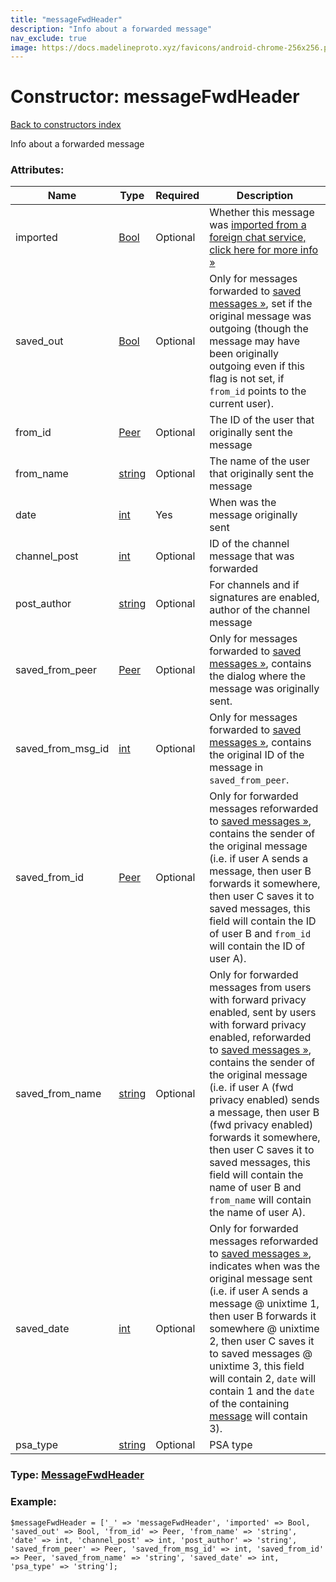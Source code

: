 ```yaml
---
title: "messageFwdHeader"
description: "Info about a forwarded message"
nav_exclude: true
image: https://docs.madelineproto.xyz/favicons/android-chrome-256x256.png
---
```

# Constructor: messageFwdHeader  
[Back to constructors index](/API_docs/constructors/index.html)



Info about a forwarded message

### Attributes:

| Name     |    Type       | Required | Description |
|----------|---------------|----------|-------------|
|imported|[Bool](/API_docs/types/Bool.html) | Optional|Whether this message was [imported from a foreign chat service, click here for more info »](https://core.telegram.org/api/import)|
|saved\_out|[Bool](/API_docs/types/Bool.html) | Optional|Only for messages forwarded to [saved messages »](https://core.telegram.org/api/saved-messages), set if the original message was outgoing (though the message may have been originally outgoing even if this flag is not set, if `from_id` points to the current user).|
|from\_id|[Peer](/API_docs/types/Peer.html) | Optional|The ID of the user that originally sent the message|
|from\_name|[string](/API_docs/types/string.html) | Optional|The name of the user that originally sent the message|
|date|[int](/API_docs/types/int.html) | Yes|When was the message originally sent|
|channel\_post|[int](/API_docs/types/int.html) | Optional|ID of the channel message that was forwarded|
|post\_author|[string](/API_docs/types/string.html) | Optional|For channels and if signatures are enabled, author of the channel message|
|saved\_from\_peer|[Peer](/API_docs/types/Peer.html) | Optional|Only for messages forwarded to [saved messages »](https://core.telegram.org/api/saved-messages), contains the dialog where the message was originally sent.|
|saved\_from\_msg\_id|[int](/API_docs/types/int.html) | Optional|Only for messages forwarded to [saved messages »](https://core.telegram.org/api/saved-messages), contains the original ID of the message in `saved_from_peer`.|
|saved\_from\_id|[Peer](/API_docs/types/Peer.html) | Optional|Only for forwarded messages reforwarded to [saved messages »](https://core.telegram.org/api/saved-messages), contains the sender of the original message (i.e. if user A sends a message, then user B forwards it somewhere, then user C saves it to saved messages, this field will contain the ID of user B and `from_id` will contain the ID of user A).|
|saved\_from\_name|[string](/API_docs/types/string.html) | Optional|Only for forwarded messages from users with forward privacy enabled, sent by users with forward privacy enabled, reforwarded to [saved messages »](https://core.telegram.org/api/saved-messages), contains the sender of the original message (i.e. if user A (fwd privacy enabled) sends a message, then user B (fwd privacy enabled) forwards it somewhere, then user C saves it to saved messages, this field will contain the name of user B and `from_name` will contain the name of user A).|
|saved\_date|[int](/API_docs/types/int.html) | Optional|Only for forwarded messages reforwarded to [saved messages »](https://core.telegram.org/api/saved-messages), indicates when was the original message sent (i.e. if user A sends a message @ unixtime 1, then user B forwards it somewhere @ unixtime 2, then user C saves it to saved messages @ unixtime 3, this field will contain 2, `date` will contain 1 and the `date` of the containing [message](../constructors/message.html) will contain 3).|
|psa\_type|[string](/API_docs/types/string.html) | Optional|PSA type|



### Type: [MessageFwdHeader](/API_docs/types/MessageFwdHeader.html)


### Example:

```
$messageFwdHeader = ['_' => 'messageFwdHeader', 'imported' => Bool, 'saved_out' => Bool, 'from_id' => Peer, 'from_name' => 'string', 'date' => int, 'channel_post' => int, 'post_author' => 'string', 'saved_from_peer' => Peer, 'saved_from_msg_id' => int, 'saved_from_id' => Peer, 'saved_from_name' => 'string', 'saved_date' => int, 'psa_type' => 'string'];
```  
